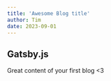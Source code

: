```yaml
---
title: 'Awesome Blog title'
author: Tim
date: 2023-09-01
---
```


## Gatsby.js

Great content of your first blog <3
